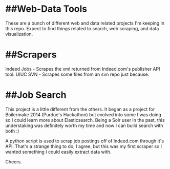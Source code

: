 ##Web-Data Tools
==============
These are a bunch of different web and data related projects I'm keeping in this repo. Expect to find things related to search, web scraping, and data visualization.

##Scrapers
==============
Indeed Jobs - Scrapes the xml returned from Indeed.com's publisher API tool. 
UIUC SVN - Scrapes some files from an svn repo just because.

##Job Search
==============
This project is a little different from the others. It began as a project for Boilermake 2014 (Purdue's Hackathon)
but evolved into some I was doing so I could learn more about Elasticsearch. Being a Solr user in the past,
this understaking was definitely worth my time and now I can build search with both :)

A python script is used to scrap job postings off of Indeed.com through it's API. That's a strange thing 
to do, I agree, but this was my first scraper so I wanted something I could easily extract data with.

Cheers.
